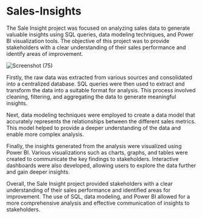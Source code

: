 # Sales-Insights

The Sale Insight project was focused on analyzing sales data to generate valuable insights using SQL queries, data modeling techniques, and Power BI visualization tools. The objective of this project was to provide stakeholders with a clear understanding of their sales performance and identify areas of improvement.

![Screenshot (75)](https://user-images.githubusercontent.com/90919732/236511280-b3a1c512-982b-42d1-a5fa-1fdb1ce86d9d.png)


Firstly, the raw data was extracted from various sources and consolidated into a centralized database. SQL queries were then used to extract and transform the data into a suitable format for analysis. This process involved cleaning, filtering, and aggregating the data to generate meaningful insights.

Next, data modeling techniques were employed to create a data model that accurately represents the relationships between the different sales metrics. This model helped to provide a deeper understanding of the data and enable more complex analysis.

Finally, the insights generated from the analysis were visualized using Power BI. Various visualizations such as charts, graphs, and tables were created to communicate the key findings to stakeholders. Interactive dashboards were also developed, allowing users to explore the data further and gain deeper insights.

Overall, the Sale Insight project provided stakeholders with a clear understanding of their sales performance and identified areas for improvement. The use of SQL, data modeling, and Power BI allowed for a more comprehensive analysis and effective communication of insights to stakeholders.
